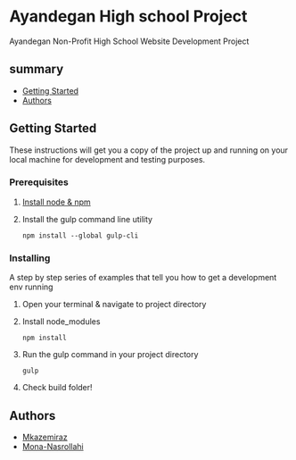# Ayandegan High school Project
Ayandegan Non-Profit High School Website Development Project

## summary
* [Getting Started](#getting-started)
* [Authors](#authors)

## Getting Started
These instructions will get you a copy of the project up and running on your local machine for development and testing purposes.

### Prerequisites
1. [Install node & npm](https://nodejs.org/en/download/)
2. Install the gulp command line utility
    
    `npm install --global gulp-cli`

### Installing
A step by step series of examples that tell you how to get a development env running
1. Open your terminal & navigate to project directory
2. Install node_modules

    `npm install`
3. Run the gulp command in your project directory

    `gulp`
4. Check build folder!

## Authors

* [Mkazemiraz](https://github.com/mkazemiraz)
* [Mona-Nasrollahi](https://github.com/mona-n67)